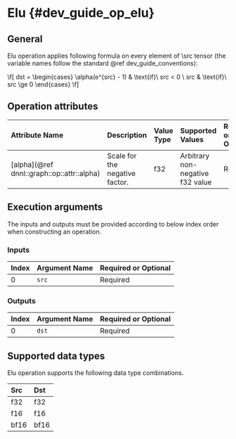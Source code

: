 Elu {#dev_guide_op_elu}
=======================

## General

Elu operation applies following formula on every element of \src tensor (the
variable names follow the standard @ref dev_guide_conventions):

\f[ dst = \begin{cases} \alpha(e^{src} - 1) & \text{if}\ src < 0 \\
    src & \text{if}\ src \ge 0 \end{cases} \f]

## Operation attributes

| Attribute Name                             | Description                    | Value Type | Supported Values                 | Required or Optional |
|:-------------------------------------------|:-------------------------------|:-----------|:---------------------------------|:---------------------|
| [alpha](@ref dnnl::graph::op::attr::alpha) | Scale for the negative factor. | f32        | Arbitrary non-negative f32 value | Required             |

## Execution arguments

The inputs and outputs must be provided according to below index order when
constructing an operation.

### Inputs

| Index | Argument Name | Required or Optional |
|:------|:--------------|:---------------------|
| 0     | `src`         | Required             |

### Outputs

| Index | Argument Name | Required or Optional |
|:------|:--------------|:---------------------|
| 0     | `dst`         | Required             |

## Supported data types

Elu operation supports the following data type combinations.

| Src  | Dst  |
|:-----|:-----|
| f32  | f32  |
| f16  | f16  |
| bf16 | bf16 |
